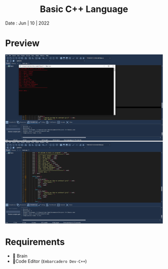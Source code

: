 <h1 align="center">Basic C++ Language</h1>

Date : Jun | 10 | 2022

# Preview
<div align="center">
  <img src="preview (1).png" alt="preview"/>
  <img src="preview (2).png" alt="preview-2"/>
</div>

# Requirements
- 🧠 Brain
- 📝Code Editor (`Embarcadero Dev-C++`) 
